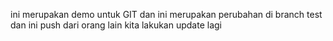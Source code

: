 ini merupakan demo untuk GIT
dan ini merupakan perubahan di branch test
dan ini push dari orang lain
kita lakukan update lagi

